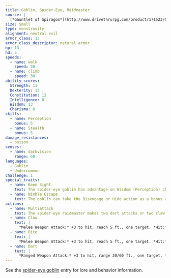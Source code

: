 ```yaml
---
title: Goblin, Spider-Eye, Raidmaster
source: |
  [*Gauntlet of Spiragos*](http://www.drivethrurpg.com/product/171523/Gauntlet-of-Spiragos-5E-OGL-adventure)
size: Small
type: monstrosity
alignment: neutral evil
armor_class: 13
armor_class_descriptor: natural armor
hp: 13
hd: 5
speeds:
  - name: walk
    speed: 30
  - name: climb
    speed: 30
ability_scores:
  Strength: 11
  Dexterity: 13
  Constitution: 12
  Intelligence: 8
  Wisdom: 13
  Charisma: 8
skills:
  - name: Perception
    bonus: 5
  - name: Stealth
    bonus: 5
damage_resistances:
  - poison
senses:
  - name: darkvision
    range: 60
languages:
  - Goblin
  - Undercommon
challenge: 1
special_traits:
  - name: Keen Sight
    text: The spider-eye goblin has advantage on Wisdom (Perception) checks that rely on sight.
  - name: Nimble Escape
    text: The goblin can take the Disengage or Hide action as a bonus action on each of its turns.
actions:
  - name: Multiattack
    text: The spider-eye raidmaster makes two dart attacks or two claw attacks. If both claw attacks hit the same target, the goblin can then make one bite attack against that target.
  - name: Claw
    text: |
      *Melee Weapon Attack:* +3 to hit, reach 5 ft., one target. *Hit:* 3 (1d4+1) slashing damage.
  - name: Bite
    text: |
      *Melee Weapon Attack:* +3 to hit, reach 5 ft., one target. *Hit:* 3 (1d4+1) piercing damage, and the target must make a DC 10 Constitution saving throw, taking 2 (1d4) poison damage on a failed save, or half as much damage on a successful one. If this poison damage reduces the target to 0 hit points, the target is stable but poisoned for 1 hour, even after regaining hit points, and is paralyzed while poisoned in this way.
  - name: Dart
    text: |
      *Ranged Weapon Attack:* +3 to hit, range 20/60 ft., one target. *Hit:* 3 (1d4+1) piercing damage.
---
```


See the [spider-eye goblin](/monsters/goblin-spider-eye/) entry for lore and behavior information.
